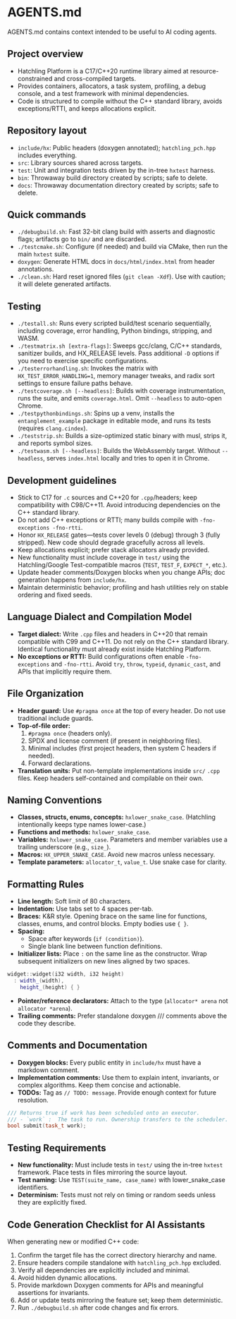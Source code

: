 # AGENTS.md

AGENTS.md contains context intended to be useful to AI coding agents.

## Project overview

- Hatchling Platform is a C17/C++20 runtime library aimed at resource-constrained and cross-compiled targets.
- Provides containers, allocators, a task system, profiling, a debug console, and a test framework with minimal dependencies.
- Code is structured to compile without the C++ standard library, avoids exceptions/RTTI, and keeps allocations explicit.

## Repository layout

- `include/hx`: Public headers (doxygen annotated); `hatchling_pch.hpp` includes everything.
- `src`: Library sources shared across targets.
- `test`: Unit and integration tests driven by the in-tree `hxtest` harness.
- `bin`: Throwaway build directory created by scripts; safe to delete.
- `docs`: Throwaway documentation directory created by scripts; safe to delete.

## Quick commands

- `./debugbuild.sh`: Fast 32-bit clang build with asserts and diagnostic flags; artifacts go to `bin/` and are discarded.
- `./testcmake.sh`: Configure (if needed) and build via CMake, then run the main `hxtest` suite.
- `doxygen`: Generate HTML docs in `docs/html/index.html` from header annotations.
- `./clean.sh`: Hard reset ignored files (`git clean -Xdf`). Use with caution; it will delete generated artifacts.

## Testing

- `./testall.sh`: Runs every scripted build/test scenario sequentially, including coverage, error handling, Python bindings, stripping, and WASM.
- `./testmatrix.sh [extra-flags]`: Sweeps gcc/clang, C/C++ standards, sanitizer builds, and HX_RELEASE levels. Pass additional `-D` options if you need to exercise specific configurations.
- `./testerrorhandling.sh`: Invokes the matrix with `HX_TEST_ERROR_HANDLING=1`, memory manager tweaks, and radix sort settings to ensure failure paths behave.
- `./testcoverage.sh [--headless]`: Builds with coverage instrumentation, runs the suite, and emits `coverage.html`. Omit `--headless` to auto-open Chrome.
- `./testpythonbindings.sh`: Spins up a venv, installs the `entanglement_example` package in editable mode, and runs its tests (requires `clang.cindex`).
- `./teststrip.sh`: Builds a size-optimized static binary with musl, strips it, and reports symbol sizes.
- `./testwasm.sh [--headless]`: Builds the WebAssembly target. Without `--headless`, serves `index.html` locally and tries to open it in Chrome.

## Development guidelines

- Stick to C17 for `.c` sources and C++20 for `.cpp`/headers; keep compatibility with C98/C++11. Avoid introducing dependencies on the C++ standard library.
- Do not add C++ exceptions or RTTI; many builds compile with `-fno-exceptions -fno-rtti`.
- Honor `HX_RELEASE` gates—tests cover levels 0 (debug) through 3 (fully stripped). New code should degrade gracefully across all levels.
- Keep allocations explicit; prefer stack allocators already provided.
- New functionality must include coverage in `test/` using the Hatchling/Google Test-compatible macros (`TEST`, `TEST_F`, `EXPECT_*`, etc.).
- Update header comments/Doxygen blocks when you change APIs; doc generation happens from `include/hx`.
- Maintain deterministic behavior; profiling and hash utilities rely on stable ordering and fixed seeds.


## Language Dialect and Compilation Model

- **Target dialect:** Write `.cpp` files and headers in C++20 that remain compatible with C99 and C++11. Do not rely on the C++ standard library. Identical functionality must already exist inside Hatchling Platform.
- **No exceptions or RTTI:** Build configurations often enable `-fno-exceptions` and `-fno-rtti`. Avoid `try`, `throw`, `typeid`, `dynamic_cast`, and APIs that implicitly require them.

## File Organization

- **Header guard:** Use `#pragma once` at the top of every header. Do not use traditional include guards.
- **Top-of-file order:**
  1. `#pragma once` (headers only).
  2. SPDX and license comment (if present in neighboring files).
  3. Minimal includes (first project headers, then system C headers if needed).
  4. Forward declarations.
- **Translation units:** Put non-template implementations inside `src/` `.cpp` files. Keep headers self-contained and compilable on their own.

## Naming Conventions

- **Classes, structs, enums, concepts:** `hxlower_snake_case`. (Hatchling intentionally keeps type names lower-case.)
- **Functions and methods:** `hxlower_snake_case`.
- **Variables:** `hxlower_snake_case`. Parameters and member variables use a trailing underscore (e.g., `size_`).
- **Macros:** `HX_UPPER_SNAKE_CASE`. Avoid new macros unless necessary.
- **Template parameters:** `allocator_t`, `value_t`. Use snake case for clarity.

## Formatting Rules

- **Line length:** Soft limit of 80 characters.
- **Indentation:** Use tabs set to 4 spaces per-tab.
- **Braces:** K&R style. Opening brace on the same line for functions, classes, enums, and control blocks. Empty bodies use `{ }`.
- **Spacing:**
  - Space after keywords (`if (condition)`).
  - Single blank line between function definitions.
- **Initializer lists:** Place `:` on the same line as the constructor. Wrap subsequent initializers on new lines aligned by two spaces.

```cpp
widget::widget(i32 width, i32 height)
  : width_(width),
    height_(height) { }
```

- **Pointer/reference declarators:** Attach to the type (`allocator* arena` not `allocator *arena`).
- **Trailing comments:** Prefer standalone doxygen /// comments above the code they describe.

## Comments and Documentation

- **Doxygen blocks:** Every public entity in `include/hx` must have a markdown comment.
- **Implementation comments:** Use them to explain intent, invariants, or complex algorithms. Keep them concise and actionable.
- **TODOs:** Tag as `// TODO: message`. Provide enough context for future resolution.

```cpp
/// Returns true if work has been scheduled onto an executor.
/// - `work` :  The task to run. Ownership transfers to the scheduler.
bool submit(task_t work);
```

## Testing Requirements

- **New functionality:** Must include tests in `test/` using the in-tree `hxtest` framework. Place tests in files mirroring the source layout.
- **Test naming:** Use `TEST(suite_name, case_name)` with lower_snake_case identifiers.
- **Determinism:** Tests must not rely on timing or random seeds unless they are explicitly fixed.

## Code Generation Checklist for AI Assistants

When generating new or modified C++ code:

1. Confirm the target file has the correct directory hierarchy and name.
2. Ensure headers compile standalone with `hatchling_pch.hpp` excluded.
3. Verify all dependencies are explicitly included and minimal.
4. Avoid hidden dynamic allocations.
5. Provide markdown Doxygen comments for APIs and meaningful assertions for invariants.
6. Add or update tests mirroring the feature set; keep them deterministic.
7. Run `./debugbuild.sh` after code changes and fix errors.
